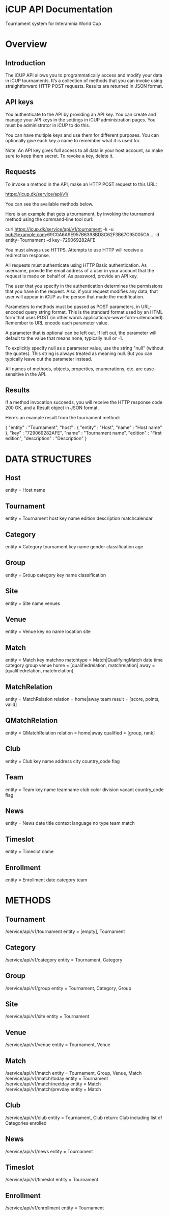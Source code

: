 iCUP API Documentation 
======================

Tournament system for Interamnia World Cup


Overview
========

Introduction
------------

The iCUP API allows you to programmatically access and modify your data in iCUP tournaments. It’s a collection of methods that you can invoke using straightforward HTTP POST requests. Results are returned in JSON format.

API keys
--------

You authenticate to the API by providing an API key. You can create and manage your API keys in the settings in iCUP administration pages. You must be administrator in iCUP to do this.

You can have multiple keys and use them for different purposes. You can optionally give each key a name to remember what it is used for.

Note: An API key gives full access to all data in your host account, so make sure to keep them secret. To revoke a key, delete it.

Requests
--------

To invoke a method in the API, make an HTTP POST request to this URL:

https://icup.dk/service/api/v1/<method name>

You can see the available methods below.

Here is an example that gets a tournament, by invoking the tournament method using the command-line tool curl:

curl https://icup.dk/service/api/v1/tournament -k
  -u bob@example.com:69C0A6A9E957B6398BD8C62F3B67C95005CA...
  -d entity=Tournament
  -d key=729069282AFE

You must always use HTTPS. Attempts to use HTTP will receive a redirection response.

All requests must authenticate using HTTP Basic authentication. As username, provide the email address of a user in your account that the request is made on behalf of. As password, provide an API key.

The user that you specify in the authentication determines the permissions that you have in the request. Also, if your request modifies any data, that user will appear in iCUP as the person that made the modification.

Parameters to methods must be passed as POST parameters, in URL-encoded query string format. This is the standard format used by an HTML form that uses POST (in other words application/x-www-form-urlencoded). Remember to URL encode each parameter value.

A parameter that is optional can be left out. If left out, the parameter will default to the value that means none, typically null or -1.

To explicitly specify null as a parameter value, use the string "null" (without the quotes). This string is always treated as meaning null. But you can typically leave out the parameter instead.

All names of methods, objects, properties, enumerations, etc. are case-sensitive in the API.

Results
-------

If a method invocation succeeds, you will receive the HTTP response code 200 OK, and a Result object in JSON format.

Here’s an example result from the tournament method:

{
  "entity" : "Tournament",
  "host" : { "entity" : "Host", "name" : "Host name" },
  "key" : "729069282AFE",
  "name" : "Tournament name",
  "edition" : "First edition",
  "description" : "Description"
}

DATA STRUCTURES
===============

Host
----
entity = Host
name

Tournament
----------
entity = Tournament
host
key
name
edition
description
matchcalendar

Category
--------
entity = Category
tournament
key
name
gender
classification
age

Group
-----
entity = Group
category
key
name
classification

Site
----
entity = Site
name
venues

Venue
-----
entity = Venue
key
no
name
location
site

Match
-----
entity = Match
key
matchno
matchtype = Match|QualifyingMatch
date
time
category
group
venue
home = [qualifiedrelation, matchrelation]
away = [qualifiedrelation, matchrelation]

MatchRelation
-------------
entity = MatchRelation
relation = home|away
team
result = [score, points, valid]

QMatchRelation
--------------
entity = QMatchRelation
relation = home|away
qualified = [group, rank]

Club
----
entity = Club
key
name
address
city
country_code
flag

Team
----
entity = Team
key
name
teamname
club
color
division
vacant
country_code
flag

News
----
entity = News
date
title
context
language
no
type
team
match

Timeslot
--------
entity = Timeslot
name

Enrollment
----------
entity = Enrollment
date
category
team

METHODS
=======

Tournament
----------
/service/api/v1/tournament
entity = [empty], Tournament

Category
--------
/service/api/v1/category
entity = Tournament, Category

Group
-----
/service/api/v1/group
entity = Tournament, Category, Group

Site
----
/service/api/v1/site
entity = Tournament

Venue
-----
/service/api/v1/venue
entity = Tournament, Venue

Match
-----
/service/api/v1/match
entity = Tournament, Group, Venue, Match
/service/api/v1/match/today
entity = Tournament
/service/api/v1/match/nextday
entity = Match
/service/api/v1/match/prevday
entity = Match

Club
----
/service/api/v1/club
entity = Tournament, Club
return: Club including list of Categories enrolled

News
----
/service/api/v1/news
entity = Tournament

Timeslot
--------
/service/api/v1/timeslot
entity = Tournament

Enrollment
----------
/service/api/v1/enrollment
entity = Tournament
